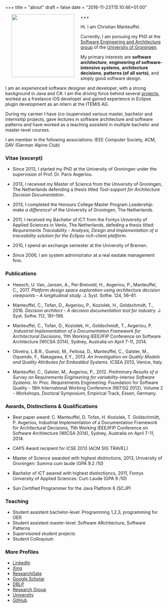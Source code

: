 +++
title = "about"
draft = false
date = "2016-11-23T15:10:46+01:00"

+++
<img src="/img/me.jpg" style="width:200px;float:left; margin: 20px;margin-top:0;">

Hi. I am Christian Manteuffel. 

Currently, I am pursuing my PhD at the [Software Engineering and Architecture group](http://www.cs.rug.nl/search) of the [University of Groningen](http://rug.nl).

My primary interests are **software architecture**, **engineering of software-intensive systems**,  **architecture decisions**, **patterns (of all sorts)**, and simply good software design. 

I am an experienced software designer and developer, with a strong background in Java and C#. I am the driving force behind several [projects](/projects), worked as a freelance iOS developer and gained experience in Eclipse plugin development as an intern at the ITEMIS AG. 


During my carreer I have (co-)supervised various master, bachelor and internship projects, gave lectures in software architecture and software patterns and have worked as a teaching assistent in multiple bachelor and master-level courses. 


[//]: # (Climbing, Mountaineering, Running, Fitness)

I am member in the following associations: IEEE Computer Society, ACM, DAV (German Alpine Club)

### Vitae (excerpt)

* Since 2013, I started my PhD at the University of Groningen under the supervision of Prof. Dr. Paris Avgeriou.

* 2013, I received my Master of Science from the University of Groningen, The Netherlands defending a thesis titled *Tool-support for Architecture Decision Documentation*.

* 2013, I completed the Honours College Master Program _Leadership: make a difference!_ of the University of Groningen, The Netherlands.
	
* 2011, I received my Bachelor of ICT from the Fontys University of Applied Sciences in Venlo, The Netherlands, defeding a thesis titled: *Requirements Traceability - Analysis, Design and Implementation of a traceability solution for the Eclipse rich-client platform*.

* 2010, I spend an exchange semester at the University of Bremen.

* Since 2006, I am system administrator at a real eastate management firm.

### Publications

 - Heesch, U. Van, Jansen, A., Pei-Breivold, H., Avgeriou, P., Manteuffel, C., 2017. *Platform design space exploration using architecture decision viewpoints – A longitudinal study*. J. Syst. Softw. 124, 56–81.

 - Manteuffel, C., Tofan, D., Avgeriou, P., Koziolek, H., Goldschmidt, T., 2016. *Decision architect – A decision documentation tool for industry*. J. Syst. Softw. 112, 181–198.

 - Manteuffel, C., Tofan, D., Koziolek, H., Goldschmidt, T., Avgeriou, P. ,*Industrial Implementation of a Documentation Framework for Architectural Decisions*, 11th Working IEEE/IFIP Conference on Software Architecture (WICSA 2014), Sydney, Australia on April 7-11, 2014.

 - Oliveira, L.B.R., Guessi, M., Feitosa, D., Manteuffel, C., Galster, M., Oquendo, F., Nakagawa, E.Y., 2013. *An Investigation on Quality Models and Quality Attributes for Embedded Systems*. ICSEA 2013, Venice, Italy.

 - Manteuffel, C., Galster, M., Avgeriou, P., 2012. *Preliminary Results of a Survey on Requirements Engineering for variability-intense Software Systems*. In: Proc. Requirements Engineering: Foundation for Software Quality - 18th International Working Conference (REFSQ 2012), Volume 2 - Workshops, Doctoral Symposium, Empirical Track, Essen, Germany.

### Awards, Distinctions & Qualifications

 * Best paper award: C. Manteuffel, D. Tofan, H. Koziolek, T. Goldschmidt, P. Avgeriou, Industrial Implementation of a Documentation Framework for Architectural Decisions, 11th Working IEEE/IFIP Conference on Software Architecture (WICSA 2014), Sydney, Australia on April 7-11, 2014.

 * CAPS Award recipient for ICSE 2013 (ACM SIG TRAVEL)

 * Master of Science awarded with highest distinctions, 2013, University of Groningen:  Summa cum laude (GPA 9.2 /10) 

 * Bachelor of ICT awared with highest distinctioncs, 2011, Fontys University of Applied Sciences: Cum Laude (GPA 9 /10)

 * Sun Certified Programmer for the Java Platform 6 (SCJP)

### Teaching

 * Student assistent bachelor-level: Programming 1,2,3, programming for OER
 * Student assistent master-level: Software ARchitecture, Software Patterns
 * Supervisored student projects
  * Student Colloquium 

### More Profiles 

* [LinkedIn](https://www.linkedin.com/in/cmanteuffel)
* [Xing](https://www.xing.com/profile/Christian_Manteuffel)
* [ResearchGate](https://www.researchgate.net/profile/Christian_Manteuffel)
* [Google Scholar](https://scholar.google.de/citations?user=km9569wAAAAJ)
* [DBLP](http://dblp.uni-trier.de/pers/hd/m/Manteuffel:Christian)
* [Research Group](http://www.cs.rug.nl/search/People/ChristianManteuffel)
* [University](http://www.rug.nl/staff/c.manteuffel/)
* [GitHub](https://github.com/cmanteuffel)


